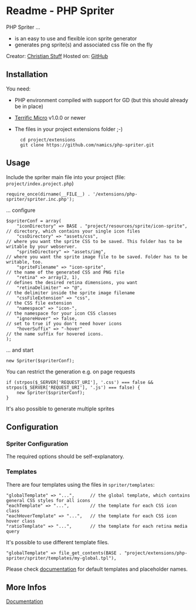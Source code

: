 # Readme - PHP Spriter

PHP Spriter ...

* is an easy to use and flexible icon sprite generator
* generates png sprite(s) and associated css file on the fly

Creator: [Christian Stuff](https://github.com/regaddi) 
Hosted on: [GitHub](http://namics.github.io/php-spriter/)

## Installation

You need:

* PHP environment compiled with support for GD (but this should already be in place)
* [Terrific Micro](http://namics.github.io/terrific-micro/) v1.0.0 or newer
* The files in your project extensions folder ;-)

        cd project/extensions
        git clone https://github.com/namics/php-spriter.git

## Usage

Include the spriter main file into your project (file: `project/index.project.php`)

    require_once(dirname(__FILE__) . '/extensions/php-spriter/spriter.inc.php');

... configure

    $spriterConf = array(
        "iconDirectory" => BASE . "project/resources/sprite/icon-sprite",      // directory, which contains your single icon files
        "cssDirectory" => "assets/css",                                        // where you want the sprite CSS to be saved. This folder has to be writable by your webserver.
        "spriteDirectory" => "assets/img",                                     // where you want the sprite image file to be saved. Folder has to be writable, too.
        "spriteFilename" => "icon-sprite",                                     // the name of the generated CSS and PNG file
        "retina" => array(2, 1),                                               // defines the desired retina dimensions, you want
        "retinaDelimiter" => "@",                                              // the delimiter inside the sprite image filename
        "cssFileExtension" => "css",                                           // the CSS file extension
        "namespace" => "icon-",                                                // the namespace for your icon CSS classes
        "ignoreHover" => false,                                                // set to true if you don't need hover icons
        "hoverSuffix" => "-hover"                                              // the name suffix for hovered icons.
    );

... and start

    new Spriter($spriterConf);

You can restrict the generation e.g. on page requests

    if (strpos($_SERVER['REQUEST_URI'], '.css') === false && strpos($_SERVER['REQUEST_URI'], '.js') === false) {
        new Spriter($spriterConf);
    }

It's also possible to generate multiple sprites

## Configuration

### Spriter Configuration

The required options should be self-explanatory.

### Templates

There are four templates using the files in `spriter/templates`:

    "globalTemplate" => "...",      // the global template, which contains general CSS styles for all icons
    "eachTemplate" => "...",        // the template for each CSS icon class
    "eachHoverTemplate" => "...",   // the template for each CSS icon hover class
    "ratioTemplate" => "...",       // the template for each retina media query

It's possible to use different template files.

    "globalTemplate" => file_get_contents(BASE . "project/extensions/php-spriter/spriter/templates/my-global.tpl"),

Please check [documentation](http://namics.github.io/php-spriter/) for default templates and placeholder names.

## More Infos

[Documentation](http://namics.github.io/php-spriter/)
